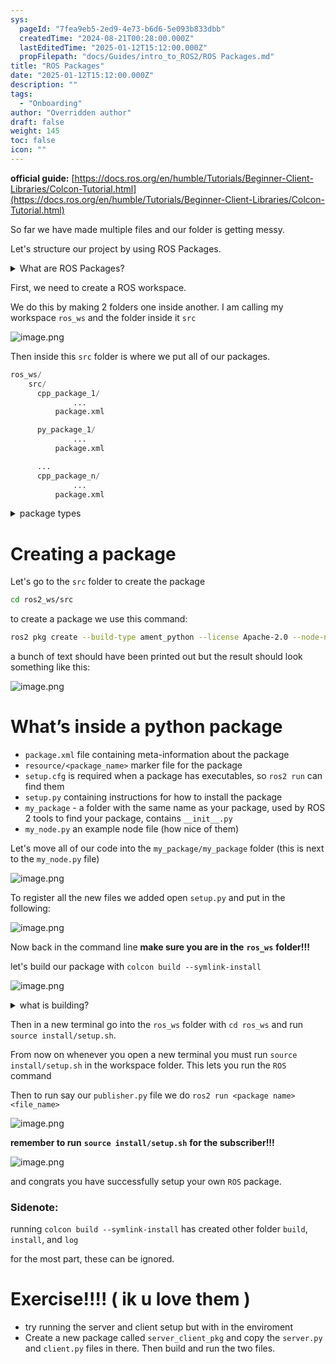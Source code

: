 ```yaml
---
sys:
  pageId: "7fea9eb5-2ed9-4e73-b6d6-5e093b833dbb"
  createdTime: "2024-08-21T00:28:00.000Z"
  lastEditedTime: "2025-01-12T15:12:00.000Z"
  propFilepath: "docs/Guides/intro_to_ROS2/ROS Packages.md"
title: "ROS Packages"
date: "2025-01-12T15:12:00.000Z"
description: ""
tags:
  - "Onboarding"
author: "Overridden author"
draft: false
weight: 145
toc: false
icon: ""
---
```


**official guide:** [https://docs.ros.org/en/humble/Tutorials/Beginner-Client-Libraries/Colcon-Tutorial.html](https://docs.ros.org/en/humble/Tutorials/Beginner-Client-Libraries/Colcon-Tutorial.html)

So far we have made multiple files and our folder is getting messy.

Let's structure our project by using ROS Packages.

<details>

<summary>What are ROS Packages?</summary>

ROS Packages are, as the name implies, packages of code that are highly sharable between ROS developers.

They consist of a folder, `package.xml` file, and source code

```python
      cpp_package_1/
		      ... imagine much code files here ..
          package.xml
```

</details>

First, we need to create a ROS workspace.

We do this by making 2 folders one inside another. I am calling my workspace `ros_ws` and the folder inside it `src`

![image.png](https://prod-files-secure.s3.us-west-2.amazonaws.com/d518164a-d88e-44d1-a4ee-3adb3bd8bce0/70706947-fd18-4537-a67b-e12946812d31/image.png?X-Amz-Algorithm=AWS4-HMAC-SHA256&X-Amz-Content-Sha256=UNSIGNED-PAYLOAD&X-Amz-Credential=ASIAZI2LB466333EKPPC%2F20250624%2Fus-west-2%2Fs3%2Faws4_request&X-Amz-Date=20250624T220830Z&X-Amz-Expires=3600&X-Amz-Security-Token=IQoJb3JpZ2luX2VjED4aCXVzLXdlc3QtMiJGMEQCIFNtTONcfMH%2F7U6GYk44uDctfGgND4dS7gHPiXst6O1LAiAFvxydxYrzYe3%2FiuhFo6Zha%2FLjX3iaXgoryvoyGVOQMSr%2FAwg3EAAaDDYzNzQyMzE4MzgwNSIMRtxwShAek4IBRwWKKtwDwnyxSPvek%2FpZRn9Dtp0rKvjML3eDq3wd97CDwJEYuWCZ3uefXxOHIvW6DiLu7hDI4xLJH%2FDU9SpRHJl0bjeDbahgxJzkJd3U6t4NmIomFpfCO3yk1DuwWnqfVNFnXAQIpD2udOm82duQA4BctFK%2Bp1%2BQc3oOpNZvGogK6YA%2BDrAl29tKKOttfDOgGbPUcv5cQs3hJbYG%2F6WTSV0dcQL8eBf%2B0J1E%2B0NbC0S0au0dYbG3zN%2BEG8W0fLo4A6kdZkdVKbxpWWQ8LKDHQZlnjCQ48xwxGcgHrlSekMg6vgoEuoNmBSLnZcXYrH%2BKjOCSx5%2B6l0%2FTMmPnezjO6D7Twu6CjSYmXb99%2B7M2qCpjuSow2OBDOC3m712xkIeAW9G5lsVsAHLofmqQAIp9WRWXhAmaa6oK%2FtjzE1f67mS6oFaTKnxblvySdx8VQ1xfXyol0NxHuEuVsBsAcNpjfor6lDwQjUxpo%2B49EAWcnZHkJMUq%2BiWUyzY7P3IwVXHx2eTB6zi7oVCuzsjQ7uWR%2F%2BgkIG3nAzHXO6KIneBovZSNRPthz4UcFlD0SQVN16Je7YS7LS2syGA%2FyqylG5zAmqtbNU%2BHL4e9eq9xgHxnmCgCzb6KQpw2XW8sxTuBPebOwkowlrnswgY6pgGHxD%2B8Cu77nBlTYMIcMqEv9ikJD0wXwHahDGBanFnL%2FuBw%2FQF2AwQ%2BmD9nWnn383LcpdlsqMdbmWNaw5pT2pBno5Y4mHLHLwHhHglvEJBrPV4l%2BeZjwF4tfGVfukC61xl28YqSpvTG56HDwAWbJxTDlEmakHQAQ1kF6onZ5e3gyz5RZqpXDju%2FrJT5fqxkqrYV%2B2LHKrZc9QVpREjSerrM8YZL%2Bsca&X-Amz-Signature=79496a5fbce31d1affa6010844bf13eeab033ee4e314a2ff7261065b81d9de1e&X-Amz-SignedHeaders=host&x-amz-checksum-mode=ENABLED&x-id=GetObject)

Then inside this `src` folder is where we put all of our packages.

```python
ros_ws/
    src/
      cpp_package_1/
		      ...
          package.xml

      py_package_1/
		      ...
          package.xml

      ...
      cpp_package_n/
		      ...
          package.xml

```

<details>

<summary>package types</summary>

packages can be either `C++` or python.

the intern file structure is different for each but for this guide we will stick to creating python packages

</details>

# Creating a package

Let's go to the `src` folder to create the package

```bash
cd ros2_ws/src
```

to create a package we use this command:

```bash
ros2 pkg create --build-type ament_python --license Apache-2.0 --node-name my_node my_package
```

a bunch of text should have been printed out but the result should look something like this:

![image.png](https://prod-files-secure.s3.us-west-2.amazonaws.com/d518164a-d88e-44d1-a4ee-3adb3bd8bce0/e6cf1e3f-8512-4a3e-b131-079f800bf3e8/image.png?X-Amz-Algorithm=AWS4-HMAC-SHA256&X-Amz-Content-Sha256=UNSIGNED-PAYLOAD&X-Amz-Credential=ASIAZI2LB466333EKPPC%2F20250624%2Fus-west-2%2Fs3%2Faws4_request&X-Amz-Date=20250624T220830Z&X-Amz-Expires=3600&X-Amz-Security-Token=IQoJb3JpZ2luX2VjED4aCXVzLXdlc3QtMiJGMEQCIFNtTONcfMH%2F7U6GYk44uDctfGgND4dS7gHPiXst6O1LAiAFvxydxYrzYe3%2FiuhFo6Zha%2FLjX3iaXgoryvoyGVOQMSr%2FAwg3EAAaDDYzNzQyMzE4MzgwNSIMRtxwShAek4IBRwWKKtwDwnyxSPvek%2FpZRn9Dtp0rKvjML3eDq3wd97CDwJEYuWCZ3uefXxOHIvW6DiLu7hDI4xLJH%2FDU9SpRHJl0bjeDbahgxJzkJd3U6t4NmIomFpfCO3yk1DuwWnqfVNFnXAQIpD2udOm82duQA4BctFK%2Bp1%2BQc3oOpNZvGogK6YA%2BDrAl29tKKOttfDOgGbPUcv5cQs3hJbYG%2F6WTSV0dcQL8eBf%2B0J1E%2B0NbC0S0au0dYbG3zN%2BEG8W0fLo4A6kdZkdVKbxpWWQ8LKDHQZlnjCQ48xwxGcgHrlSekMg6vgoEuoNmBSLnZcXYrH%2BKjOCSx5%2B6l0%2FTMmPnezjO6D7Twu6CjSYmXb99%2B7M2qCpjuSow2OBDOC3m712xkIeAW9G5lsVsAHLofmqQAIp9WRWXhAmaa6oK%2FtjzE1f67mS6oFaTKnxblvySdx8VQ1xfXyol0NxHuEuVsBsAcNpjfor6lDwQjUxpo%2B49EAWcnZHkJMUq%2BiWUyzY7P3IwVXHx2eTB6zi7oVCuzsjQ7uWR%2F%2BgkIG3nAzHXO6KIneBovZSNRPthz4UcFlD0SQVN16Je7YS7LS2syGA%2FyqylG5zAmqtbNU%2BHL4e9eq9xgHxnmCgCzb6KQpw2XW8sxTuBPebOwkowlrnswgY6pgGHxD%2B8Cu77nBlTYMIcMqEv9ikJD0wXwHahDGBanFnL%2FuBw%2FQF2AwQ%2BmD9nWnn383LcpdlsqMdbmWNaw5pT2pBno5Y4mHLHLwHhHglvEJBrPV4l%2BeZjwF4tfGVfukC61xl28YqSpvTG56HDwAWbJxTDlEmakHQAQ1kF6onZ5e3gyz5RZqpXDju%2FrJT5fqxkqrYV%2B2LHKrZc9QVpREjSerrM8YZL%2Bsca&X-Amz-Signature=e361d74da3aec10642c77a8c8cfc243a7253175a7472b4a58ad5b154d0edb43d&X-Amz-SignedHeaders=host&x-amz-checksum-mode=ENABLED&x-id=GetObject)

# What’s inside a python package

- `package.xml` file containing meta-information about the package
- `resource/<package_name>` marker file for the package
- `setup.cfg` is required when a package has executables, so `ros2 run` can find them
- `setup.py` containing instructions for how to install the package
- `my_package` - a folder with the same name as your package, used by ROS 2 tools to find your package, contains `__init__.py`
- `my_node.py` an example node file (how nice of them)

Let's move all of our code into the `my_package/my_package` folder (this is next to the `my_node.py` file)

![image.png](https://prod-files-secure.s3.us-west-2.amazonaws.com/d518164a-d88e-44d1-a4ee-3adb3bd8bce0/9ce58f11-0da9-4d3e-b86d-506a9685d378/image.png?X-Amz-Algorithm=AWS4-HMAC-SHA256&X-Amz-Content-Sha256=UNSIGNED-PAYLOAD&X-Amz-Credential=ASIAZI2LB466333EKPPC%2F20250624%2Fus-west-2%2Fs3%2Faws4_request&X-Amz-Date=20250624T220830Z&X-Amz-Expires=3600&X-Amz-Security-Token=IQoJb3JpZ2luX2VjED4aCXVzLXdlc3QtMiJGMEQCIFNtTONcfMH%2F7U6GYk44uDctfGgND4dS7gHPiXst6O1LAiAFvxydxYrzYe3%2FiuhFo6Zha%2FLjX3iaXgoryvoyGVOQMSr%2FAwg3EAAaDDYzNzQyMzE4MzgwNSIMRtxwShAek4IBRwWKKtwDwnyxSPvek%2FpZRn9Dtp0rKvjML3eDq3wd97CDwJEYuWCZ3uefXxOHIvW6DiLu7hDI4xLJH%2FDU9SpRHJl0bjeDbahgxJzkJd3U6t4NmIomFpfCO3yk1DuwWnqfVNFnXAQIpD2udOm82duQA4BctFK%2Bp1%2BQc3oOpNZvGogK6YA%2BDrAl29tKKOttfDOgGbPUcv5cQs3hJbYG%2F6WTSV0dcQL8eBf%2B0J1E%2B0NbC0S0au0dYbG3zN%2BEG8W0fLo4A6kdZkdVKbxpWWQ8LKDHQZlnjCQ48xwxGcgHrlSekMg6vgoEuoNmBSLnZcXYrH%2BKjOCSx5%2B6l0%2FTMmPnezjO6D7Twu6CjSYmXb99%2B7M2qCpjuSow2OBDOC3m712xkIeAW9G5lsVsAHLofmqQAIp9WRWXhAmaa6oK%2FtjzE1f67mS6oFaTKnxblvySdx8VQ1xfXyol0NxHuEuVsBsAcNpjfor6lDwQjUxpo%2B49EAWcnZHkJMUq%2BiWUyzY7P3IwVXHx2eTB6zi7oVCuzsjQ7uWR%2F%2BgkIG3nAzHXO6KIneBovZSNRPthz4UcFlD0SQVN16Je7YS7LS2syGA%2FyqylG5zAmqtbNU%2BHL4e9eq9xgHxnmCgCzb6KQpw2XW8sxTuBPebOwkowlrnswgY6pgGHxD%2B8Cu77nBlTYMIcMqEv9ikJD0wXwHahDGBanFnL%2FuBw%2FQF2AwQ%2BmD9nWnn383LcpdlsqMdbmWNaw5pT2pBno5Y4mHLHLwHhHglvEJBrPV4l%2BeZjwF4tfGVfukC61xl28YqSpvTG56HDwAWbJxTDlEmakHQAQ1kF6onZ5e3gyz5RZqpXDju%2FrJT5fqxkqrYV%2B2LHKrZc9QVpREjSerrM8YZL%2Bsca&X-Amz-Signature=cad067bebf12a6f64128511cd11f551940f1eae99b3a3e7eaf8b1b5c499796f5&X-Amz-SignedHeaders=host&x-amz-checksum-mode=ENABLED&x-id=GetObject)

To register all the new files we added open `setup.py` and put in the following:

![image.png](https://prod-files-secure.s3.us-west-2.amazonaws.com/d518164a-d88e-44d1-a4ee-3adb3bd8bce0/1cd7c262-4cae-4496-9d75-c178537d24a2/image.png?X-Amz-Algorithm=AWS4-HMAC-SHA256&X-Amz-Content-Sha256=UNSIGNED-PAYLOAD&X-Amz-Credential=ASIAZI2LB466333EKPPC%2F20250624%2Fus-west-2%2Fs3%2Faws4_request&X-Amz-Date=20250624T220830Z&X-Amz-Expires=3600&X-Amz-Security-Token=IQoJb3JpZ2luX2VjED4aCXVzLXdlc3QtMiJGMEQCIFNtTONcfMH%2F7U6GYk44uDctfGgND4dS7gHPiXst6O1LAiAFvxydxYrzYe3%2FiuhFo6Zha%2FLjX3iaXgoryvoyGVOQMSr%2FAwg3EAAaDDYzNzQyMzE4MzgwNSIMRtxwShAek4IBRwWKKtwDwnyxSPvek%2FpZRn9Dtp0rKvjML3eDq3wd97CDwJEYuWCZ3uefXxOHIvW6DiLu7hDI4xLJH%2FDU9SpRHJl0bjeDbahgxJzkJd3U6t4NmIomFpfCO3yk1DuwWnqfVNFnXAQIpD2udOm82duQA4BctFK%2Bp1%2BQc3oOpNZvGogK6YA%2BDrAl29tKKOttfDOgGbPUcv5cQs3hJbYG%2F6WTSV0dcQL8eBf%2B0J1E%2B0NbC0S0au0dYbG3zN%2BEG8W0fLo4A6kdZkdVKbxpWWQ8LKDHQZlnjCQ48xwxGcgHrlSekMg6vgoEuoNmBSLnZcXYrH%2BKjOCSx5%2B6l0%2FTMmPnezjO6D7Twu6CjSYmXb99%2B7M2qCpjuSow2OBDOC3m712xkIeAW9G5lsVsAHLofmqQAIp9WRWXhAmaa6oK%2FtjzE1f67mS6oFaTKnxblvySdx8VQ1xfXyol0NxHuEuVsBsAcNpjfor6lDwQjUxpo%2B49EAWcnZHkJMUq%2BiWUyzY7P3IwVXHx2eTB6zi7oVCuzsjQ7uWR%2F%2BgkIG3nAzHXO6KIneBovZSNRPthz4UcFlD0SQVN16Je7YS7LS2syGA%2FyqylG5zAmqtbNU%2BHL4e9eq9xgHxnmCgCzb6KQpw2XW8sxTuBPebOwkowlrnswgY6pgGHxD%2B8Cu77nBlTYMIcMqEv9ikJD0wXwHahDGBanFnL%2FuBw%2FQF2AwQ%2BmD9nWnn383LcpdlsqMdbmWNaw5pT2pBno5Y4mHLHLwHhHglvEJBrPV4l%2BeZjwF4tfGVfukC61xl28YqSpvTG56HDwAWbJxTDlEmakHQAQ1kF6onZ5e3gyz5RZqpXDju%2FrJT5fqxkqrYV%2B2LHKrZc9QVpREjSerrM8YZL%2Bsca&X-Amz-Signature=c68b2b666f38451e9abc194fd6e8f6205b87884e48016c159a06b8d619011052&X-Amz-SignedHeaders=host&x-amz-checksum-mode=ENABLED&x-id=GetObject)

Now back in the command line **make sure you are in the** **`ros_ws`** **folder!!!**

let's build our package with `colcon build --symlink-install`

![image.png](https://prod-files-secure.s3.us-west-2.amazonaws.com/d518164a-d88e-44d1-a4ee-3adb3bd8bce0/2f2a0d27-b173-48fd-b189-5f5c0ce65619/image.png?X-Amz-Algorithm=AWS4-HMAC-SHA256&X-Amz-Content-Sha256=UNSIGNED-PAYLOAD&X-Amz-Credential=ASIAZI2LB466333EKPPC%2F20250624%2Fus-west-2%2Fs3%2Faws4_request&X-Amz-Date=20250624T220830Z&X-Amz-Expires=3600&X-Amz-Security-Token=IQoJb3JpZ2luX2VjED4aCXVzLXdlc3QtMiJGMEQCIFNtTONcfMH%2F7U6GYk44uDctfGgND4dS7gHPiXst6O1LAiAFvxydxYrzYe3%2FiuhFo6Zha%2FLjX3iaXgoryvoyGVOQMSr%2FAwg3EAAaDDYzNzQyMzE4MzgwNSIMRtxwShAek4IBRwWKKtwDwnyxSPvek%2FpZRn9Dtp0rKvjML3eDq3wd97CDwJEYuWCZ3uefXxOHIvW6DiLu7hDI4xLJH%2FDU9SpRHJl0bjeDbahgxJzkJd3U6t4NmIomFpfCO3yk1DuwWnqfVNFnXAQIpD2udOm82duQA4BctFK%2Bp1%2BQc3oOpNZvGogK6YA%2BDrAl29tKKOttfDOgGbPUcv5cQs3hJbYG%2F6WTSV0dcQL8eBf%2B0J1E%2B0NbC0S0au0dYbG3zN%2BEG8W0fLo4A6kdZkdVKbxpWWQ8LKDHQZlnjCQ48xwxGcgHrlSekMg6vgoEuoNmBSLnZcXYrH%2BKjOCSx5%2B6l0%2FTMmPnezjO6D7Twu6CjSYmXb99%2B7M2qCpjuSow2OBDOC3m712xkIeAW9G5lsVsAHLofmqQAIp9WRWXhAmaa6oK%2FtjzE1f67mS6oFaTKnxblvySdx8VQ1xfXyol0NxHuEuVsBsAcNpjfor6lDwQjUxpo%2B49EAWcnZHkJMUq%2BiWUyzY7P3IwVXHx2eTB6zi7oVCuzsjQ7uWR%2F%2BgkIG3nAzHXO6KIneBovZSNRPthz4UcFlD0SQVN16Je7YS7LS2syGA%2FyqylG5zAmqtbNU%2BHL4e9eq9xgHxnmCgCzb6KQpw2XW8sxTuBPebOwkowlrnswgY6pgGHxD%2B8Cu77nBlTYMIcMqEv9ikJD0wXwHahDGBanFnL%2FuBw%2FQF2AwQ%2BmD9nWnn383LcpdlsqMdbmWNaw5pT2pBno5Y4mHLHLwHhHglvEJBrPV4l%2BeZjwF4tfGVfukC61xl28YqSpvTG56HDwAWbJxTDlEmakHQAQ1kF6onZ5e3gyz5RZqpXDju%2FrJT5fqxkqrYV%2B2LHKrZc9QVpREjSerrM8YZL%2Bsca&X-Amz-Signature=4ea350efa9cf6a62f8db30fbd4f82c1947dd87a253126d2ddea937f9cd23e32b&X-Amz-SignedHeaders=host&x-amz-checksum-mode=ENABLED&x-id=GetObject)

<details>

<summary>what is building?</summary>

if you are a CS major at Rose-Hulman you will learn the answer to this in CSSE132

but TLDR; is it combines all the code files into one program that can be run easily 

</details>

Then in a new terminal go into the `ros_ws` folder with `cd ros_ws` and run `source install/setup.sh`. 

From now on whenever you open a new terminal you must run `source install/setup.sh` in the workspace folder. This lets you run the `ROS` command

Then to run say our `publisher.py` file we do `ros2 run <package name> <file_name>`

![image.png](https://prod-files-secure.s3.us-west-2.amazonaws.com/d518164a-d88e-44d1-a4ee-3adb3bd8bce0/4f4b1219-3a44-4632-aa0a-ce3471699f59/image.png?X-Amz-Algorithm=AWS4-HMAC-SHA256&X-Amz-Content-Sha256=UNSIGNED-PAYLOAD&X-Amz-Credential=ASIAZI2LB466333EKPPC%2F20250624%2Fus-west-2%2Fs3%2Faws4_request&X-Amz-Date=20250624T220830Z&X-Amz-Expires=3600&X-Amz-Security-Token=IQoJb3JpZ2luX2VjED4aCXVzLXdlc3QtMiJGMEQCIFNtTONcfMH%2F7U6GYk44uDctfGgND4dS7gHPiXst6O1LAiAFvxydxYrzYe3%2FiuhFo6Zha%2FLjX3iaXgoryvoyGVOQMSr%2FAwg3EAAaDDYzNzQyMzE4MzgwNSIMRtxwShAek4IBRwWKKtwDwnyxSPvek%2FpZRn9Dtp0rKvjML3eDq3wd97CDwJEYuWCZ3uefXxOHIvW6DiLu7hDI4xLJH%2FDU9SpRHJl0bjeDbahgxJzkJd3U6t4NmIomFpfCO3yk1DuwWnqfVNFnXAQIpD2udOm82duQA4BctFK%2Bp1%2BQc3oOpNZvGogK6YA%2BDrAl29tKKOttfDOgGbPUcv5cQs3hJbYG%2F6WTSV0dcQL8eBf%2B0J1E%2B0NbC0S0au0dYbG3zN%2BEG8W0fLo4A6kdZkdVKbxpWWQ8LKDHQZlnjCQ48xwxGcgHrlSekMg6vgoEuoNmBSLnZcXYrH%2BKjOCSx5%2B6l0%2FTMmPnezjO6D7Twu6CjSYmXb99%2B7M2qCpjuSow2OBDOC3m712xkIeAW9G5lsVsAHLofmqQAIp9WRWXhAmaa6oK%2FtjzE1f67mS6oFaTKnxblvySdx8VQ1xfXyol0NxHuEuVsBsAcNpjfor6lDwQjUxpo%2B49EAWcnZHkJMUq%2BiWUyzY7P3IwVXHx2eTB6zi7oVCuzsjQ7uWR%2F%2BgkIG3nAzHXO6KIneBovZSNRPthz4UcFlD0SQVN16Je7YS7LS2syGA%2FyqylG5zAmqtbNU%2BHL4e9eq9xgHxnmCgCzb6KQpw2XW8sxTuBPebOwkowlrnswgY6pgGHxD%2B8Cu77nBlTYMIcMqEv9ikJD0wXwHahDGBanFnL%2FuBw%2FQF2AwQ%2BmD9nWnn383LcpdlsqMdbmWNaw5pT2pBno5Y4mHLHLwHhHglvEJBrPV4l%2BeZjwF4tfGVfukC61xl28YqSpvTG56HDwAWbJxTDlEmakHQAQ1kF6onZ5e3gyz5RZqpXDju%2FrJT5fqxkqrYV%2B2LHKrZc9QVpREjSerrM8YZL%2Bsca&X-Amz-Signature=b8f12cefccceabb808fc4c08602f217cdd4c9e5904537917bb8266b77467453b&X-Amz-SignedHeaders=host&x-amz-checksum-mode=ENABLED&x-id=GetObject)

**remember to run** **`source install/setup.sh`** **for the subscriber!!!**

![image.png](https://prod-files-secure.s3.us-west-2.amazonaws.com/d518164a-d88e-44d1-a4ee-3adb3bd8bce0/02121119-dad4-49ec-8356-c956108b4243/image.png?X-Amz-Algorithm=AWS4-HMAC-SHA256&X-Amz-Content-Sha256=UNSIGNED-PAYLOAD&X-Amz-Credential=ASIAZI2LB466333EKPPC%2F20250624%2Fus-west-2%2Fs3%2Faws4_request&X-Amz-Date=20250624T220830Z&X-Amz-Expires=3600&X-Amz-Security-Token=IQoJb3JpZ2luX2VjED4aCXVzLXdlc3QtMiJGMEQCIFNtTONcfMH%2F7U6GYk44uDctfGgND4dS7gHPiXst6O1LAiAFvxydxYrzYe3%2FiuhFo6Zha%2FLjX3iaXgoryvoyGVOQMSr%2FAwg3EAAaDDYzNzQyMzE4MzgwNSIMRtxwShAek4IBRwWKKtwDwnyxSPvek%2FpZRn9Dtp0rKvjML3eDq3wd97CDwJEYuWCZ3uefXxOHIvW6DiLu7hDI4xLJH%2FDU9SpRHJl0bjeDbahgxJzkJd3U6t4NmIomFpfCO3yk1DuwWnqfVNFnXAQIpD2udOm82duQA4BctFK%2Bp1%2BQc3oOpNZvGogK6YA%2BDrAl29tKKOttfDOgGbPUcv5cQs3hJbYG%2F6WTSV0dcQL8eBf%2B0J1E%2B0NbC0S0au0dYbG3zN%2BEG8W0fLo4A6kdZkdVKbxpWWQ8LKDHQZlnjCQ48xwxGcgHrlSekMg6vgoEuoNmBSLnZcXYrH%2BKjOCSx5%2B6l0%2FTMmPnezjO6D7Twu6CjSYmXb99%2B7M2qCpjuSow2OBDOC3m712xkIeAW9G5lsVsAHLofmqQAIp9WRWXhAmaa6oK%2FtjzE1f67mS6oFaTKnxblvySdx8VQ1xfXyol0NxHuEuVsBsAcNpjfor6lDwQjUxpo%2B49EAWcnZHkJMUq%2BiWUyzY7P3IwVXHx2eTB6zi7oVCuzsjQ7uWR%2F%2BgkIG3nAzHXO6KIneBovZSNRPthz4UcFlD0SQVN16Je7YS7LS2syGA%2FyqylG5zAmqtbNU%2BHL4e9eq9xgHxnmCgCzb6KQpw2XW8sxTuBPebOwkowlrnswgY6pgGHxD%2B8Cu77nBlTYMIcMqEv9ikJD0wXwHahDGBanFnL%2FuBw%2FQF2AwQ%2BmD9nWnn383LcpdlsqMdbmWNaw5pT2pBno5Y4mHLHLwHhHglvEJBrPV4l%2BeZjwF4tfGVfukC61xl28YqSpvTG56HDwAWbJxTDlEmakHQAQ1kF6onZ5e3gyz5RZqpXDju%2FrJT5fqxkqrYV%2B2LHKrZc9QVpREjSerrM8YZL%2Bsca&X-Amz-Signature=04783b882ee5f86f93b48366414e8508143d74f32c444d59abc6b9e6b6666a3d&X-Amz-SignedHeaders=host&x-amz-checksum-mode=ENABLED&x-id=GetObject)

and congrats you have successfully setup your own `ROS` package.

### Sidenote:

running `colcon build --symlink-install` has created other folder `build`, `install`, and `log`

for the most part, these can be ignored.

# Exercise!!!! ( ik u love them )

- try running the server and client setup but with in the enviroment
- Create a new package called `server_client_pkg` and copy the `server.py` and `client.py` files in there. Then build and run the two files.
